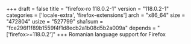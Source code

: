 +++
draft = false
title = "firefox-ro 118.0.2-1"
version = "118.0.2-1"
categories = ['locale-extra', 'firefox-extensions']
arch = "x86_64"
size = "472804"
usize = "527799"
sha1sum = "fce296f1f89b1559f4f1d8ecb2a1b08d5b2a009a"
depends = "['firefox>=118.0.2']"
+++
Romanian language support for Firefox